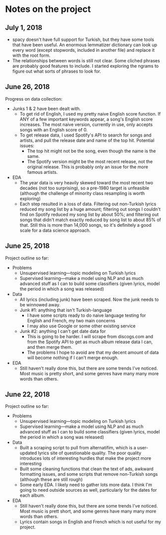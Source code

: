 Notes on the project
====================
## July 1, 2018
- spacy doesn't have full support for Turkish, but they have some tools that have been useful. An enormous lemmatizer dictionary can look up every word (except stopwords, included in another file) and replace it with the root form.
- The relationships between words is still not clear. Some cliched phrases are probably good features to include. I started exploring the ngrams to figure out what sorts of phrases to look for.

## June 26, 2018
Progress on data collection:
- Junks 1 & 2 have been dealt with.
  - To get rid of English, I used my pretty naive English score function. If ANY of a few important keywords appear, a song's English score increases. The most naive version, currently in use, only accepts songs with an English score of 0.
  - To get release data, I used Spotify's API to search for songs and artists, and pull the release date and name of the top hit. Potential issues:
    - The top hit might not be the song, even though the name is the same.
    - The Spotify version might be the most recent release, not the original release. This is probably only an issue for the more famous artists.
- EDA
  - The year data is very heavily skewed toward the most recent two decades (not too surprising), so a pre-1980 target is unfeasible (although the challenge of minority class resampling is worth exploring)
  - Each step resulted in a loss of data. Filtering out non-Turkish lyrics reduced my song list by a huge amount; filtering out songs I couldn't find on Spotify reduced my song list by about 50%; and filtering out songs that didn't match exactly reduced by song list to about 85% of that. Still this is more than 14,000 songs, so it's definitely a good scale for a data science approach.

## June 25, 2018
Project outline so far:
- Problems
  - Unsupervised learning&mdash;topic modeling on Turkish lyrics
  - Supervised learning&mdash;make a model using NLP and as much advanced stuff as I can to build some classifiers (given lyrics, model the period in which a song was released)
- Data
  - All lyrics (including junk) have been scraped. Now the junk needs to be winnowed away.
  - Junk #1: anything that isn't Turkish-language
    - I have some scripts ready to do naive language testing for English and French, my two main concerns
    - I may also use Google or some other existing service
  - Junk #2: anything I can't get date data for
    - This is going to be harder. I will scrape from discogs.com and from the Spotify API to get as much album release data I can, and then merge them.
    - The problems I hope to avoid are that my decent amount of data will become nothing if I can't merge enough.
- EDA
  - Still haven't really done this, but there are some trends I've noticed. Most music is pretty short, and some genres have many many more words than others.

## June 22, 2018
Project outline so far:
- Problems
  - Unsupervised learning&mdash;topic modeling on Turkish lyrics
  - Supervised learning&mdash;make a model using NLP and as much advanced stuff as I can to build some classifiers (given lyrics, model the period in which a song was released)
- Data
  - Built a scraping script to pull from alternatifim, which is a user-updated lyrics site of questionable quality. The poor quality introduces lots of interesting hurdles that make the project more interesting
  - Built some cleaning functions that clean the text of ads, awkward formatting issues, and some scripts that remove non-Turkish songs (although these are still rough)
  - Some early EDA. I likely need to gather lots more data. I think I'm going to need outside sources as well, particularly for the dates for each album.
- EDA
  - Still haven't really done this, but there are some trends I've noticed. Most music is prett short, and some genres have many many more words than others.
  - Lyrics contain songs in English and French which is not useful for my project.
